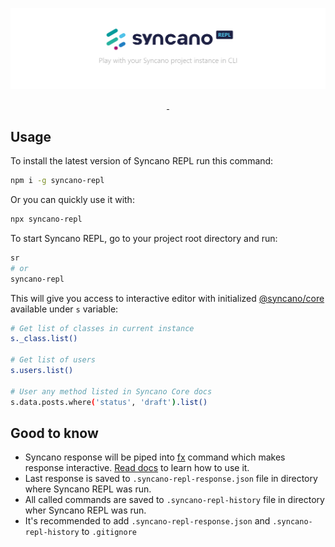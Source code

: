 ![](assets/banner.png)

<p align="center">
  <a aria-label="NPM version" href="https://www.npmjs.com/package/syncano-repl">
    <img alt="" src="https://badgen.net/npm/v/syncano-repl">
  </a>
  <a aria-label="License" href="https://github.com/eyedea/syncano-repl/blob/master/LICENSE">
    <img alt="" src="https://badgen.net/npm/license/syncano-repl">
  </a>
</p>

## Usage

To install the latest version of Syncano REPL run this command:

```sh
npm i -g syncano-repl
```

Or you can quickly use it with:

```sh
npx syncano-repl
```

To start Syncano REPL, go to your project root directory and run:

```sh
sr
# or
syncano-repl
```

This will give you access to interactive editor with initialized [@syncano/core](https://github.com/Syncano/syncano-node/tree/master/packages/lib-js-core) available under `s` variable:

```sh
# Get list of classes in current instance
s._class.list()

# Get list of users
s.users.list()

# User any method listed in Syncano Core docs
s.data.posts.where('status', 'draft').list()
```

## Good to know

- Syncano response will be piped into [fx](https://github.com/antonmedv/fx) command which makes response interactive. [Read docs](https://github.com/antonmedv/fx) to learn how to use it.
- Last response is saved to `.syncano-repl-response.json` file in directory where Syncano REPL was run.
- All called commands are saved to `.syncano-repl-history` file in directory wher Syncano REPL was run.
- It's recommended to add `.syncano-repl-response.json` and `.syncano-repl-history` to `.gitignore`

